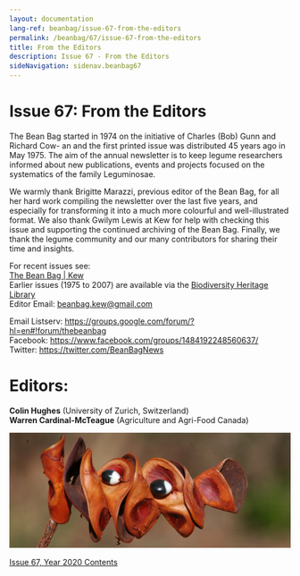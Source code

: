 ```yaml
---
layout: documentation
lang-ref: beanbag/issue-67-from-the-editors
permalink: /beanbag/67/issue-67-from-the-editors
title: From the Editors
description: Issue 67 - From the Editors
sideNavigation: sidenav.beanbag67
---
```



# Issue 67: From the Editors

The Bean Bag started in 1974 on the initiative of Charles (Bob) Gunn and Richard Cow- an and the first printed issue was distributed 45 years ago in May 1975. The aim of the annual newsletter is to keep legume researchers informed about new publications, events and projects focused on the systematics of the family Leguminosae.

We warmly thank Brigitte Marazzi, previous editor of the Bean Bag, for all her hard work compiling the newsletter over the last five years, and especially for transforming it into a much more colourful and well-illustrated format. We also thank Gwilym Lewis at Kew for help with checking this issue and supporting the continued archiving of the Bean Bag. Finally, we thank the legume community and our many contributors for sharing their time and insights.

For recent issues see:  
[The Bean Bag | Kew](https://www.kew.org/science/our-science/publications-and-reports/publications/the-bean-bag)  
Earlier issues (1975 to 2007) are available via the [Biodiversity Heritage Library](https://www.biodiversitylibrary.org/bibliography/122385#/summary)  
Editor Email: <beanbag.kew@gmail.com>  

Email Listserv: <https://groups.google.com/forum/?hl=en#!forum/thebeanbag>  
Facebook: <https://www.facebook.com/groups/1484192248560637/>  
Twitter: <https://twitter.com/BeanBagNews>  

# Editors:
**Colin Hughes** (University of Zurich, Switzerland)  
**Warren Cardinal-McTeague** (Agriculture and Agri-Food Canada)


![*Abarema cochliacarpos (Caesalpinioideae) Luciano de Queiroz 15538, fruit pods, photo Colin Hughes*](/assets/images/abarema_cochliocarpum_lpq15538_pods11_x.jpg)


[Issue 67, Year 2020 Contents](/beanbag/67/67content)
